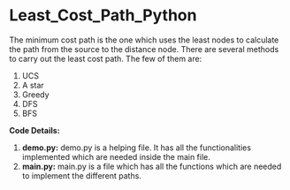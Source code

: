 # Least_Cost_Path_Python

The minimum cost path is the one which uses the least nodes to calculate the path from the source to the distance node. There are several methods to carry out the least cost path. The few of them are: 
   1. UCS
   2. A star
   3. Greedy
   4. DFS
   5. BFS

**Code Details:**

1. **demo.py:**
   demo.py is a helping file. It has all the functionalities implemented which are needed inside the main file. 
2. **main.py:**
   main.py is a file which has all the functions which are needed to implement the different paths.


